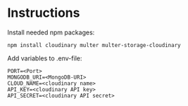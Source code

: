 # Instructions

Install needed npm packages:  
```
npm install cloudinary multer multer-storage-cloudinary
```

Add variables to .env-file:  
```
PORT=<Port>
MONGODB_URI=<MongoDB-URI>
CLOUD_NAME=<cloudinary name>
API_KEY=<cloudinary API key>
API_SECRET=<cloudinary API secret>
```


